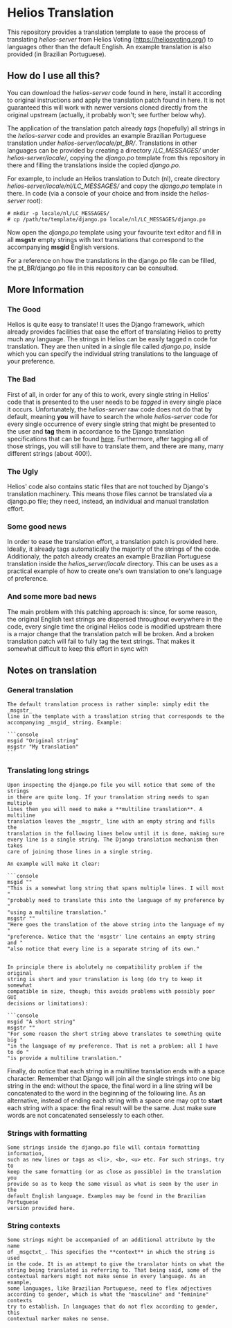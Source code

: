 # Helios Translation

This repository provides a translation template to ease the process of
translating _helios-server_ from Helios Voting (https://heliosvoting.org/)
to languages other than the default English. An example translation is also
provided (in Brazilian Portuguese).

## How do I use all this?
   You can download the _helios-server_ code found in here, install it
   according to original instructions and apply the translation patch
   found in here. It is not guaranteed this will work with newer versions
   cloned directly from the original upstream (actually, it probably won't;
   see further below why).

   The application of the translation patch already _tags_ (hopefully) all
   strings in the _helios-server_ code and provides an example Brazilian
   Portuguese translation under _helios-server/locale/pt_BR/_. Translations
   in other languages can be provided by creating a directory
   _<lang>/LC_MESSAGES/_ under _helios-server/locale/_, copying the _django.po_
   template from this repository in there and filling the translations inside
   the copied _django.po_.

   For example, to include an Helios translation to Dutch (nl), create
   directory _helios-server/locale/nl/LC_MESSAGES/_ and copy the _django.po_
   template in there. In code (via a console of your choice and from inside
   the _helios-server_ root):

   ```console
   # mkdir -p locale/nl/LC_MESSAGES/
   # cp /path/to/template/django.po locale/nl/LC_MESSAGES/django.po
   ```

   Now open the _django.po_ template using your favourite text editor and
   fill in all **msgstr** empty strings with text translations that
   correspond to the accompanying **msgid** English versions.

   For a reference on how the translations in the django.po file can be filled,
   the pt_BR/django.po file in this repository can be consulted.


## More Information

### The Good
   Helios is quite easy to translate! It uses the Django framework, which
   already provides facilities that ease the effort of translating Helios
   to pretty much any language. The strings in Helios can be easily tagged
   n code for translation. They are then united in a single file called
   _django.po_, inside which you can specify the individual string
   translations to the language of your preference.

### The Bad
   First of all, in order for any of this to work, every single string in
   Helios' code that is presented to the user needs to be _tagged_ in every
   single place it occurs. Unfortunately, the _helios-server_ raw code does
   not do that by default, meaning **you** will have to search the whole
   _helios-server_ code for every single occurrence of every single string
   that might be presented to the user and **tag** them in accordance to the
   Django translation specifications that can be found
   [here](https://docs.djangoproject.com/en/3.0/topics/i18n/translation/).
   Furthermore, after tagging all of those strings, you will still have to
   translate them, and there are many, many different strings (about 400!).

### The Ugly
   Helios' code also contains static files that are not touched by Django's
   translation machinery. This means those files cannot be translated via
   a django.po file; they need, instead, an individual and manual translation
   effort.

### Some good news
   In order to ease the translation effort, a translation patch is provided
   here. Ideally, it already tags automatically the majority of the strings
   of the code. Additionaly, the patch already creates an example Brazilian
   Portuguese translation inside the _helios_server/locale_ directory. This
   can be uses as a practical example of how to create one's own translation
   to one's language of preference.

### And some more bad news
   The main problem with this patching approach is: since, for some reason,
   the original English text strings are dispersed throughout everywhere in
   the code, every single time the original Helios code is modified upstream
   there is a major change that the translation patch will be broken. And a
   broken translation patch will fail to fully tag the text strings. That
   makes it somewhat difficult to keep this effort in sync with
   

## Notes on translation

### General translation
    The default translation process is rather simple: simply edit the _msgstr_
    line in the template with a translation string that corresponds to the
    accompanying _msgid_ string. Example:

    ```console
    msgid "Original string"
    msgstr "My translation"
    ```

### Translating long strings
    Upon inspecting the django.po file you will notice that some of the strings
    in there are quite long. If your translation string needs to span multiple
    lines then you will need to make a **multiline translation**. A multiline
    translation leaves the _msgstr_ line with an empty string and fills the
    translation in the following lines below until it is done, making sure
    every line is a single string. The Django translation mechanism then takes
    care of joining those lines in a single string.

    An example will make it clear:

    ```console
    msgid ""
    "This is a somewhat long string that spans multiple lines. I will most "
    "probably need to translate this into the language of my preference by "
    "using a multiline translation."
    msgstr ""
    "Here goes the translation of the above string into the language of my "
    "preference. Notice that the 'msgstr' line contains an empty string and "
    "also notice that every line is a separate string of its own."
   ```

   In principle there is abolutely no compatibility problem if the original
   string is short and your translation is long (do try to keep it somewhat
   compatible in size, though; this avoids problems with possibly poor GUI
   decisions or limitations):

   ```console
   msgid "A short string"
   msgstr ""
   "For some reason the short string above translates to something quite big "
   "in the language of my preference. That is not a problem: all I have to do "
   "is provide a multiline translation."
   ```

   Finally, do notice that each string in a multiline translation ends with a
   space character. Remember that Django will join all the single strings into
   one big string in the end: without the space, the final word in a line string
   will be concatenated to the word in the beginning of the following line. As
   an alternative, instead of ending each string with a space one may opt to
   **start** each string with a space: the final result will be the same. Just
   make sure words are not concatenated senselessly to each other.
   

### Strings with formatting
    Some strings inside the django.po file will contain formatting information,
    such as new lines or tags as <li>, <b>, <u> etc. For such strings, try to
    keep the same formatting (or as close as possible) in the translation you
    provide so as to keep the same visual as what is seen by the user in the
    default English language. Examples may be found in the Brazilian Portuguese
    version provided here.


### String contexts
    Some strings might be accompanied of an additional attribute by the name
    of _msgctxt_. This specifies the **context** in which the string is used
    in the code. It is an attempt to give the translator hints on what the
    string being translated is referring to. That being said, some of the
    contextual markers might not make sense in every language. As an example,
    some languages, like Brazilian Portuguese, need to flex adjectives
    according to gender, which is what the "masculine" and "feminine" contexts
    try to establish. In languages that do not flex according to gender, this
    contextual marker makes no sense.